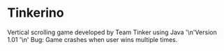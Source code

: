 # Tinkerino
Vertical scrolling game developed by Team Tinker using Java
'\n'Version 1.01 '\n' 
Bug: Game crashes when user wins multiple times.

